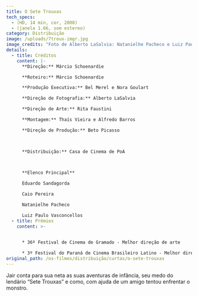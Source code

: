```yaml
---
title: O Sete Trouxas
tech_specs:
  - (HD, 14 min, cor, 2008)
  - (janela 1.66, som estereo)
category: Distribuição
image: /uploads/7troux-imgr.jpg
image_credits: "Foto de Alberto LaSalvia: Natanielhe Pacheco e Luiz Paulo Vasconcellos"
details:
  - title: Créditos
    content: |-
      **Direção:** Márcio Schoenardie

      **Roteiro:** Márcio Schoenardie

      **Produção Executiva:** Bel Merel e Nora Goulart

      **Direção de Fotografia:** Alberto LaSalvia

      **Direção de Arte:** Rita Faustini

      **Montagem:** Thaís Vieira e Alfredo Barros

      **Direção de Produção:** Beto Picasso

       

      **Distribuição:** Casa de Cinema de PoA

       

      **Elenco Principal**

      Eduardo Sandagorda

      Caio Pereira

      Natanielhe Pacheco

      Luiz Paulo Vasconcellos
  - title: Prêmios
    content: >-
      

      * 36º Festival de Cinema de Gramado - Melhor direção de arte

      * 3º Festival do Paraná de Cinema Brasileiro Latino - Melhor direção de arte
original_path: /os-filmes/distribuição/curtas/o-sete-trouxas
---
```

Jair conta para sua neta as suas aventuras de infância, seu medo do lendário “Sete Trouxas” e como, com ajuda de um amigo tentou enfrentar o monstro.